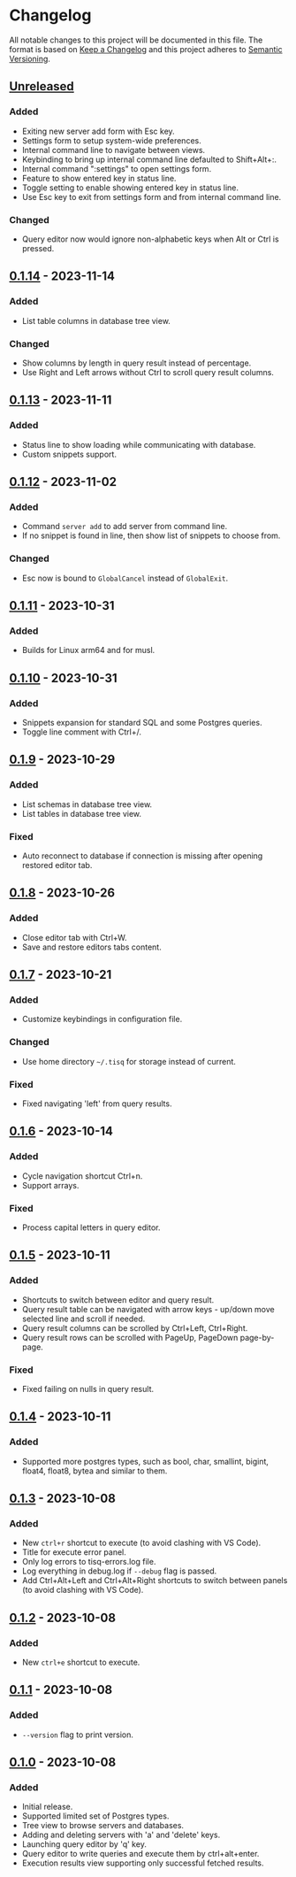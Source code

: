 # Changelog

All notable changes to this project will be documented in this file.
The format is based on [Keep a Changelog](http://keepachangelog.com/)
and this project adheres to [Semantic Versioning](http://semver.org/).

<!-- next-header -->

## [Unreleased]

### Added

- Exiting new server add form with Esc key.
- Settings form to setup system-wide preferences.
- Internal command line to navigate between views.
- Keybinding to bring up internal command line defaulted to Shift+Alt+:.
- Internal command ":settings" to open settings form.
- Feature to show entered key in status line.
- Toggle setting to enable showing entered key in status line.
- Use Esc key to exit from settings form and from internal command line.

### Changed

- Query editor now would ignore non-alphabetic keys when Alt or Ctrl is pressed.

## [0.1.14] - 2023-11-14

### Added

- List table columns in database tree view.

### Changed

- Show columns by length in query result instead of percentage.
- Use Right and Left arrows without Ctrl to scroll query result columns.

## [0.1.13] - 2023-11-11

### Added

- Status line to show loading while communicating with database.
- Custom snippets support.

## [0.1.12] - 2023-11-02

### Added

- Command `server add` to add server from command line.
- If no snippet is found in line, then show list of snippets to choose from.

### Changed

- Esc now is bound to `GlobalCancel` instead of `GlobalExit`.

## [0.1.11] - 2023-10-31

### Added

- Builds for Linux arm64 and for musl.

## [0.1.10] - 2023-10-31

### Added

- Snippets expansion for standard SQL and some Postgres queries.
- Toggle line comment with Ctrl+/.

## [0.1.9] - 2023-10-29

### Added

- List schemas in database tree view.
- List tables in database tree view.

### Fixed

- Auto reconnect to database if connection is missing after opening restored editor tab.

## [0.1.8] - 2023-10-26

### Added

- Close editor tab with Ctrl+W.
- Save and restore editors tabs content.

## [0.1.7] - 2023-10-21

### Added

- Customize keybindings in configuration file.

### Changed

- Use home directory `~/.tisq` for storage instead of current.

### Fixed

- Fixed navigating 'left' from query results.

## [0.1.6] - 2023-10-14

### Added

- Cycle navigation shortcut Ctrl+n.
- Support arrays.

### Fixed

- Process capital letters in query editor.

## [0.1.5] - 2023-10-11

### Added

- Shortcuts to switch between editor and query result.
- Query result table can be navigated with arrow keys - up/down move selected line and scroll if needed.
- Query result columns can be scrolled by Ctrl+Left, Ctrl+Right.
- Query result rows can be scrolled with PageUp, PageDown page-by-page.

### Fixed

- Fixed failing on nulls in query result.

## [0.1.4] - 2023-10-11

### Added

- Supported more postgres types, such as bool, char, smallint, bigint, float4, float8, bytea and similar to them.

## [0.1.3] - 2023-10-08

### Added

- New `ctrl+r` shortcut to execute (to avoid clashing with VS Code).
- Title for execute error panel.
- Only log errors to tisq-errors.log file.
- Log everything in debug.log if `--debug` flag is passed.
- Add Ctrl+Alt+Left and Ctrl+Alt+Right shortcuts to switch between panels (to avoid clashing with VS Code).

## [0.1.2] - 2023-10-08

### Added

- New `ctrl+e` shortcut to execute.

## [0.1.1] - 2023-10-08

### Added

- `--version` flag to print version.

## [0.1.0] - 2023-10-08

### Added

- Initial release.
- Supported limited set of Postgres types.
- Tree view to browse servers and databases.
- Adding and deleting servers with 'a' and 'delete' keys.
- Launching query editor by 'q' key.
- Query editor to write queries and execute them by ctrl+alt+enter.
- Execution results view supporting only successful fetched results.

<!-- next-url -->
[Unreleased]: https://github.com/strowk/tisq/compare/v0.1.14...HEAD
[0.1.14]: https://github.com/strowk/tisq/compare/v0.1.13...v0.1.14
[0.1.13]: https://github.com/strowk/tisq/compare/v0.1.12...v0.1.13
[0.1.12]: https://github.com/strowk/tisq/compare/v0.1.11...v0.1.12
[0.1.11]: https://github.com/strowk/tisq/compare/v0.1.10...v0.1.11
[0.1.10]: https://github.com/strowk/tisq/compare/v0.1.9...v0.1.10
[0.1.9]: https://github.com/strowk/tisq/compare/v0.1.8...v0.1.9
[0.1.8]: https://github.com/strowk/tisq/compare/v0.1.7...v0.1.8
[0.1.7]: https://github.com/strowk/tisq/compare/v0.1.6...v0.1.7
[0.1.6]: https://github.com/strowk/tisq/compare/v0.1.5...v0.1.6
[0.1.5]: https://github.com/strowk/tisq/compare/v0.1.4...v0.1.5
[0.1.4]: https://github.com/strowk/tisq/compare/v0.1.3...v0.1.4
[0.1.3]: https://github.com/strowk/tisq/compare/v0.1.2...v0.1.3
[0.1.2]: https://github.com/strowk/tisq/compare/v0.1.1...v0.1.2
[0.1.1]: https://github.com/strowk/tisq/compare/v0.1.0...v0.1.1
[0.1.0]: https://github.com/strowk/tisq/releases/tag/v0.1.0
